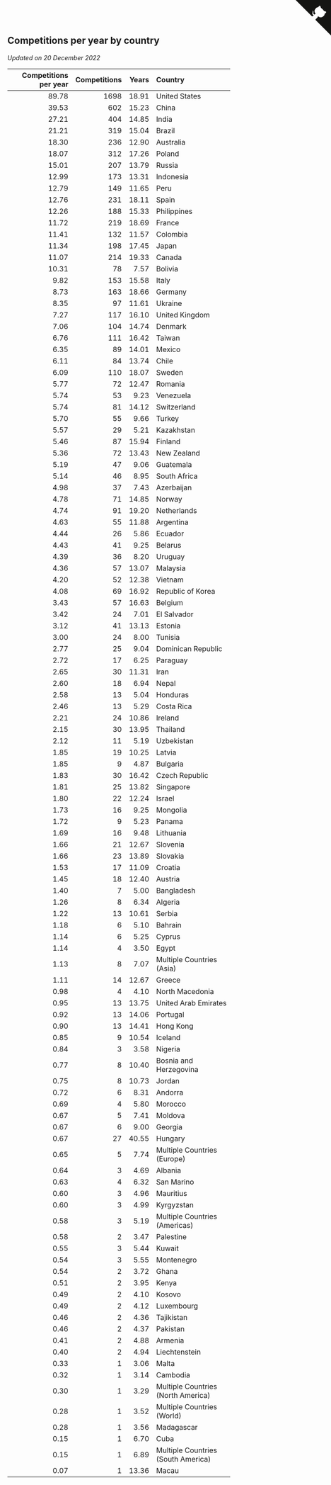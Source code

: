 ## Competitions per year by country

*Updated on 20 December 2022*

| Competitions per year | Competitions | Years | Country |
| ---: | ---: | ---: | :--- |
| 89.78 | 1698 | 18.91 | United States |
| 39.53 | 602 | 15.23 | China |
| 27.21 | 404 | 14.85 | India |
| 21.21 | 319 | 15.04 | Brazil |
| 18.30 | 236 | 12.90 | Australia |
| 18.07 | 312 | 17.26 | Poland |
| 15.01 | 207 | 13.79 | Russia |
| 12.99 | 173 | 13.31 | Indonesia |
| 12.79 | 149 | 11.65 | Peru |
| 12.76 | 231 | 18.11 | Spain |
| 12.26 | 188 | 15.33 | Philippines |
| 11.72 | 219 | 18.69 | France |
| 11.41 | 132 | 11.57 | Colombia |
| 11.34 | 198 | 17.45 | Japan |
| 11.07 | 214 | 19.33 | Canada |
| 10.31 | 78 | 7.57 | Bolivia |
| 9.82 | 153 | 15.58 | Italy |
| 8.73 | 163 | 18.66 | Germany |
| 8.35 | 97 | 11.61 | Ukraine |
| 7.27 | 117 | 16.10 | United Kingdom |
| 7.06 | 104 | 14.74 | Denmark |
| 6.76 | 111 | 16.42 | Taiwan |
| 6.35 | 89 | 14.01 | Mexico |
| 6.11 | 84 | 13.74 | Chile |
| 6.09 | 110 | 18.07 | Sweden |
| 5.77 | 72 | 12.47 | Romania |
| 5.74 | 53 | 9.23 | Venezuela |
| 5.74 | 81 | 14.12 | Switzerland |
| 5.70 | 55 | 9.66 | Turkey |
| 5.57 | 29 | 5.21 | Kazakhstan |
| 5.46 | 87 | 15.94 | Finland |
| 5.36 | 72 | 13.43 | New Zealand |
| 5.19 | 47 | 9.06 | Guatemala |
| 5.14 | 46 | 8.95 | South Africa |
| 4.98 | 37 | 7.43 | Azerbaijan |
| 4.78 | 71 | 14.85 | Norway |
| 4.74 | 91 | 19.20 | Netherlands |
| 4.63 | 55 | 11.88 | Argentina |
| 4.44 | 26 | 5.86 | Ecuador |
| 4.43 | 41 | 9.25 | Belarus |
| 4.39 | 36 | 8.20 | Uruguay |
| 4.36 | 57 | 13.07 | Malaysia |
| 4.20 | 52 | 12.38 | Vietnam |
| 4.08 | 69 | 16.92 | Republic of Korea |
| 3.43 | 57 | 16.63 | Belgium |
| 3.42 | 24 | 7.01 | El Salvador |
| 3.12 | 41 | 13.13 | Estonia |
| 3.00 | 24 | 8.00 | Tunisia |
| 2.77 | 25 | 9.04 | Dominican Republic |
| 2.72 | 17 | 6.25 | Paraguay |
| 2.65 | 30 | 11.31 | Iran |
| 2.60 | 18 | 6.94 | Nepal |
| 2.58 | 13 | 5.04 | Honduras |
| 2.46 | 13 | 5.29 | Costa Rica |
| 2.21 | 24 | 10.86 | Ireland |
| 2.15 | 30 | 13.95 | Thailand |
| 2.12 | 11 | 5.19 | Uzbekistan |
| 1.85 | 19 | 10.25 | Latvia |
| 1.85 | 9 | 4.87 | Bulgaria |
| 1.83 | 30 | 16.42 | Czech Republic |
| 1.81 | 25 | 13.82 | Singapore |
| 1.80 | 22 | 12.24 | Israel |
| 1.73 | 16 | 9.25 | Mongolia |
| 1.72 | 9 | 5.23 | Panama |
| 1.69 | 16 | 9.48 | Lithuania |
| 1.66 | 21 | 12.67 | Slovenia |
| 1.66 | 23 | 13.89 | Slovakia |
| 1.53 | 17 | 11.09 | Croatia |
| 1.45 | 18 | 12.40 | Austria |
| 1.40 | 7 | 5.00 | Bangladesh |
| 1.26 | 8 | 6.34 | Algeria |
| 1.22 | 13 | 10.61 | Serbia |
| 1.18 | 6 | 5.10 | Bahrain |
| 1.14 | 6 | 5.25 | Cyprus |
| 1.14 | 4 | 3.50 | Egypt |
| 1.13 | 8 | 7.07 | Multiple Countries (Asia) |
| 1.11 | 14 | 12.67 | Greece |
| 0.98 | 4 | 4.10 | North Macedonia |
| 0.95 | 13 | 13.75 | United Arab Emirates |
| 0.92 | 13 | 14.06 | Portugal |
| 0.90 | 13 | 14.41 | Hong Kong |
| 0.85 | 9 | 10.54 | Iceland |
| 0.84 | 3 | 3.58 | Nigeria |
| 0.77 | 8 | 10.40 | Bosnia and Herzegovina |
| 0.75 | 8 | 10.73 | Jordan |
| 0.72 | 6 | 8.31 | Andorra |
| 0.69 | 4 | 5.80 | Morocco |
| 0.67 | 5 | 7.41 | Moldova |
| 0.67 | 6 | 9.00 | Georgia |
| 0.67 | 27 | 40.55 | Hungary |
| 0.65 | 5 | 7.74 | Multiple Countries (Europe) |
| 0.64 | 3 | 4.69 | Albania |
| 0.63 | 4 | 6.32 | San Marino |
| 0.60 | 3 | 4.96 | Mauritius |
| 0.60 | 3 | 4.99 | Kyrgyzstan |
| 0.58 | 3 | 5.19 | Multiple Countries (Americas) |
| 0.58 | 2 | 3.47 | Palestine |
| 0.55 | 3 | 5.44 | Kuwait |
| 0.54 | 3 | 5.55 | Montenegro |
| 0.54 | 2 | 3.72 | Ghana |
| 0.51 | 2 | 3.95 | Kenya |
| 0.49 | 2 | 4.10 | Kosovo |
| 0.49 | 2 | 4.12 | Luxembourg |
| 0.46 | 2 | 4.36 | Tajikistan |
| 0.46 | 2 | 4.37 | Pakistan |
| 0.41 | 2 | 4.88 | Armenia |
| 0.40 | 2 | 4.94 | Liechtenstein |
| 0.33 | 1 | 3.06 | Malta |
| 0.32 | 1 | 3.14 | Cambodia |
| 0.30 | 1 | 3.29 | Multiple Countries (North America) |
| 0.28 | 1 | 3.52 | Multiple Countries (World) |
| 0.28 | 1 | 3.56 | Madagascar |
| 0.15 | 1 | 6.70 | Cuba |
| 0.15 | 1 | 6.89 | Multiple Countries (South America) |
| 0.07 | 1 | 13.36 | Macau |


<a href="https://github.com/JustinTimeCuber/wca_statistics" class="github-corner" aria-label="View source on Github"><svg width="80" height="80" viewBox="0 0 250 250" style="fill:#151513; color:#fff; position: absolute; top: 0; border: 0; right: 0;" aria-hidden="true"><path d="M0,0 L115,115 L130,115 L142,142 L250,250 L250,0 Z"></path><path d="M128.3,109.0 C113.8,99.7 119.0,89.6 119.0,89.6 C122.0,82.7 120.5,78.6 120.5,78.6 C119.2,72.0 123.4,76.3 123.4,76.3 C127.3,80.9 125.5,87.3 125.5,87.3 C122.9,97.6 130.6,101.9 134.4,103.2" fill="currentColor" style="transform-origin: 130px 106px;" class="octo-arm"></path><path d="M115.0,115.0 C114.9,115.1 118.7,116.5 119.8,115.4 L133.7,101.6 C136.9,99.2 139.9,98.4 142.2,98.6 C133.8,88.0 127.5,74.4 143.8,58.0 C148.5,53.4 154.0,51.2 159.7,51.0 C160.3,49.4 163.2,43.6 171.4,40.1 C171.4,40.1 176.1,42.5 178.8,56.2 C183.1,58.6 187.2,61.8 190.9,65.4 C194.5,69.0 197.7,73.2 200.1,77.6 C213.8,80.2 216.3,84.9 216.3,84.9 C212.7,93.1 206.9,96.0 205.4,96.6 C205.1,102.4 203.0,107.8 198.3,112.5 C181.9,128.9 168.3,122.5 157.7,114.1 C157.9,116.9 156.7,120.9 152.7,124.9 L141.0,136.5 C139.8,137.7 141.6,141.9 141.8,141.8 Z" fill="currentColor" class="octo-body"></path></svg></a><style>.github-corner:hover .octo-arm{animation:octocat-wave 560ms ease-in-out}@keyframes octocat-wave{0%,100%{transform:rotate(0)}20%,60%{transform:rotate(-25deg)}40%,80%{transform:rotate(10deg)}}@media (max-width:500px){.github-corner:hover .octo-arm{animation:none}.github-corner .octo-arm{animation:octocat-wave 560ms ease-in-out}}</style>
